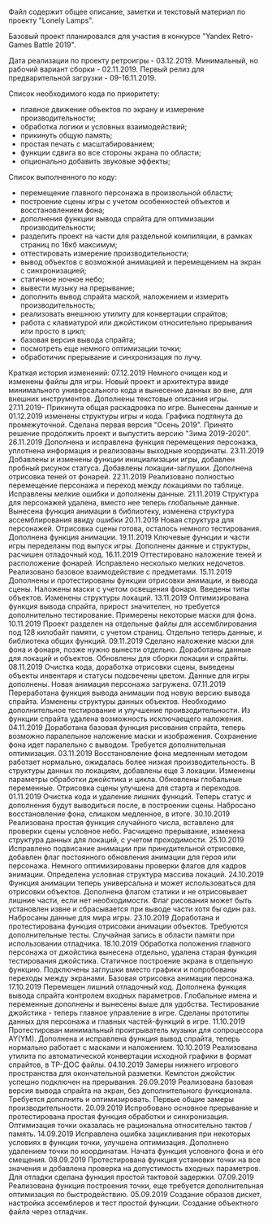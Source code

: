 Файл содержит общее описание, заметки и текстовый материал по проекту "Lonely Lamps". 

 Базовый проект планировался для участия в конкурсе "Yandex Retro-Games Battle 2019".

 Дата реализации по проекту ретроигры - 03.12.2019.
 Минимальный, но рабочий вариант сборки - 02.11.2019.
 Первый релиз для предварительной загрузки - 09-16.11.2019.

 Список необходимого кода по приоритету:
 - плавное движение объектов по экрану и измерение производительности;
 - обработка логики и условных взаимодействий;
 - прикинуть общую память;
 - простая печать с масштабированием;
 - функции сдвига во все стороны экрана по области;
 - опционально добавить звуковые эффекты;

 Список выполненного по коду:
 - перемещение главного персонажа в произвольной области;
 - построение сцены игры с учетом особенностей объектов и восстановлением фона;
 - дополнения функции вывода спрайта для оптимизации производительности;
 - разделить проект на части для раздельной компиляции, в рамках страниц по 16кб максимум;
 - оттестировать измерение производительности;
 - вывод объектов с возможной анимацией и перемещением на экран с синхронизацией;
 - статичное ночное небо;
 - вывести музыку на прерывание;
 - дополнить вывод спрайта маской, наложением и измерить производительность;
 - реализовать внешнюю утилиту для конвертации спрайтов;
 - работа с клавиатурой или джойстиком относительно прерывания или просто в цикл;
 - базовая версия вывода спрайта;
 - посмотреть еще немного оптимизации точки;
 - обработичик прерывание и синхронизация по лучу.
 
 Краткая история изменений:
07.12.2019	 Немного очищен код и изменены файлы для игры. Новый проект и 
		архитектура ввиде минимального универсального кода и 
		вынесение данных во вне, для внешних инструментов.
		Дополнены текстовые описания игры.
27.11.2019-	 Прикинута общая раскадровка по игре. Вынесены данные и
01.12.2019	изменены структуры игры и кода. Графика подтянута до
		промежуточной. Сделана первая версия "Осень 2019".
		Принято решение продолжить проект и выпустить версию
		"Зима 2019-2020".
26.11.2019	 Дополнена и исправлена функция перемещения персонажа,
		уплотнена информация и реализованы выходные координаты.
23.11.2019	 Добавлены и изменены функции инициализации игры, добавлен
  		пробный рисунок статуса. Добавлены локации-заглушки.
		Дополнена отрисовка теней от фонарей.
22.11.2019	 Реализовано полностью перемещение персонажа и переход
		между локациями по таблице. Исправлены мелкие ошибки и 
		дополнены данные.
21.11.2019	 Структура для персонажей удалена, вместо нее теперь
		глобальные данные. Вынесена функция анимации в библиотеку,
		изменена структура ассемблирования ввиду ошибки 
20.11.2019	 Новая структура для персонажей. Отрисовка сцены готова,
		осталось немного тестирования. Дополнена функция анимации.
19.11.2019	 Ключевые функции и части игры переделаны под выпуск игры.
		Дополнены данные и структуры, расчишен отладочный код.
16.11.2019	 Оттестировано наложение теней и расположение фонарей.
		Исправлено несколько мелких недочетов. Реализовано базовое
		взаимодействие с предметами.
15.11.2019	 Дополнены и протестированы функции отрисовки анимации, и 
		вывода сцены. Наложены маски с учетом освещения фонаря.
		Введены типы объектов. Изменены структуры локаций.
13.11.2019	 Оптимизирована функция вывода спрайта, прирост значителен,
		но требуется дополнительно тестирование. Примерены некоторые
		маски для фона.
10.11.2019	 Проект разделен на отдельные файлы для ассемблирования под
		128 килобайт памяти, с учетом страниц. Отдельно теперь данные,
		и библиотека общих функций.
09.11.2019	 Сделано наложение маски для фона и фонаря, позже нужно
		вынести отдельно. Доработаны данные для локаций и объектов.
		Обновлены для сборки локации и спрайты.
08.11.2019	 Очистка кода, доработка отрисовки сцены, выведены
		объекты инвентаря и статусы подсвечены цветом. Данные
		для игры дополнены. Новая анимация персонажа загружена.
07.11.2019	 Переработана функция вывода анимации под новую версию
		вывода спрайта. Изменены структуры данных объектов.
		Необходимо дополнительное тестирование и улучшение
		проивзодительности. Из функции спрайта удалена возможность
		исключаещего наложения.
04.11.2019	 Доработана базовая функция рисования спрайта, теперь
		возможно паралельное наложение маски и изображения.
		Сохранение фона идет паралельно с выводом. Требуется
		дополнительная оптимизация. 
03.11.2019	 Восстановление фона медленным методом работает нормально,
		ожидалась более низкая производительность. В структуры
		данных по локациям, добавлены еще 3 локации. Изменены
		параметры обработки джойстика и цикла. Обновлены глобальные
		переменные. Отрисовка сцены улучшена для старта и переходов.
01.11.2019	 Очистка кода и удаление лишних функций. Теперь статус и
		дополнения будут выводиться после, в построении сцены.
		Набросано восстановление фона, слишком медленное, в итоге.
30.10.2019	 Реализована простая функция случайного числа, вставлено для
		проверки сцены условное небо. Расчищено прерывание, изменена
		структура данных для локаций, с учетом проходимости.
25.10.2019	 Исправлено подвисание анимации при принудительной отрисовке,
		добавлен флаг постоянного обновления анимации для героя или
		персонажа. Немного оптимизированы проверки флагов для кадров
		анимации. Определена условная структура массива локаций.
24.10.2019	 Функция анимации теперь универсальна и может использоваться
		для отрисовки объектов. Дополнена флагом статики и не
		отрисовывает лишние части, если нет необходимости. Флаг
		рисования может быть установлен извне и сбрасывается при
		выводе части хотя бы один раз. Набросаны данные для мира игры.
23.10.2019	 Доработана и протестирована функция отрисовки анимации
		объектов. Требуются дополнительные тесты. Случайная
		запись в области памяти при использовании отладчика.
18.10.2019	 Обработка положения главного персонажа от джойстика
		вынесена отдельно, удалена старая функция тестирования
		джойстика. Статичное построение экрана в отдельную функцию.
		Подключены заглушки вместо графики и попробованы переходы
		между экранами. Базовая отрисовка анимации персонажа.
17.10.2019	 Перемещен лишний отладочный код. Дополнена функция вывода
		спрайта контролем входных параметров. Глобальные имена и
		переменные дополнены и вынесены выше для удобства.
		Тестирование джойстика - теперь главное управление в игре.
		Сделаны прототипы данных для персонажа и главных 
		частей-функций в игре.
11.10.2019	 Протестирован минимальный проигрыватель музыки для
		сопроцессора AY(YM). Дополнена и исправлена функция вывод
		спрайта, теперь нормально работает с масками и наложением.
10.10.2019	 Реализована утилита по автоматической конвертации исходной
		графики в формат спрайтов, в ТР-ДОС файлы.
04.10.2019	 Замеры нижнего игрового пространства для окончательной
		разметки. Кемпстон джойстик успешно подключен на прерывания.
26.09.2019	 Реализована базовая версия вывода спрайта на экран, без
		дополнительного функционала. Требуется дополнить и
		оптимизировать. Первые общие замеры производительности.
20.09.2019	 Испробовано основное прерывание и протестирована простая
		функция обработки и синхронизация. Оптимизация точки оказалась
		не рациональна относительно тактов / память.
14.09.2019	 Исправлена ошибка зацикливания при некоторых условиях в функции 
		точки, улучшена оптимизация. Дополнено удалением точки по 
		координатам. Начата функция условного фона и его смещения.
08.09.2019	 Протестирована функция установки точки на все значения и 
		добавлена проверка на допустимость входных параметров. Для
		отладки сделана функция простой тактовой задержки.
07.09.2019	 Реализована функция построения точки, еще требуется
		дополнительная оптимизация по быстродействию.
05.09.2019	 Создание образов дискет, настройка ассемблеров и тест
		простой функции. Создание объектного файла через отладчик.
